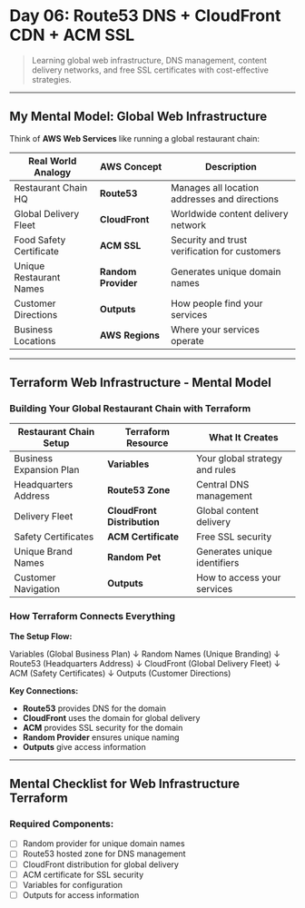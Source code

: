 # Day 06: Route53 DNS + CloudFront CDN + ACM SSL

> Learning global web infrastructure, DNS management, content delivery networks, and free SSL certificates with cost-effective strategies.

---

## My Mental Model: Global Web Infrastructure

Think of **AWS Web Services** like running a global restaurant chain:

| Real World Analogy | AWS Concept | Description |
|--------------------|-------------|--------------|
| Restaurant Chain HQ | **Route53** | Manages all location addresses and directions |
| Global Delivery Fleet | **CloudFront** | Worldwide content delivery network |
| Food Safety Certificate | **ACM SSL** | Security and trust verification for customers |
| Unique Restaurant Names | **Random Provider** | Generates unique domain names |
| Customer Directions | **Outputs** | How people find your services |
| Business Locations | **AWS Regions** | Where your services operate |

---

## Terraform Web Infrastructure - Mental Model

### Building Your Global Restaurant Chain with Terraform

| Restaurant Chain Setup | Terraform Resource | What It Creates |
|-----------------------|-------------------|-----------------|
| Business Expansion Plan | **Variables** | Your global strategy and rules |
| Headquarters Address | **Route53 Zone** | Central DNS management |
| Delivery Fleet | **CloudFront Distribution** | Global content delivery |
| Safety Certificates | **ACM Certificate** | Free SSL security |
| Unique Brand Names | **Random Pet** | Generates unique identifiers |
| Customer Navigation | **Outputs** | How to access your services |

### How Terraform Connects Everything

**The Setup Flow:**

Variables (Global Business Plan)
↓
Random Names (Unique Branding)
↓
Route53 (Headquarters Address)
↓
CloudFront (Global Delivery Fleet)
↓
ACM (Safety Certificates)
↓
Outputs (Customer Directions)

**Key Connections:**
- **Route53** provides DNS for the domain
- **CloudFront** uses the domain for global delivery
- **ACM** provides SSL security for the domain
- **Random Provider** ensures unique naming
- **Outputs** give access information

---

## Mental Checklist for Web Infrastructure Terraform

### Required Components:
- [ ] Random provider for unique domain names
- [ ] Route53 hosted zone for DNS management
- [ ] CloudFront distribution for global delivery
- [ ] ACM certificate for SSL security
- [ ] Variables for configuration
- [ ] Outputs for access information
